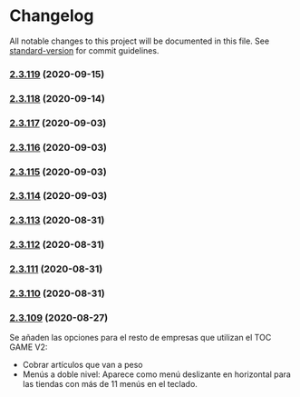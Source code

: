 # Changelog

All notable changes to this project will be documented in this file. See [standard-version](https://github.com/conventional-changelog/standard-version) for commit guidelines.

### [2.3.119](https://github.com/dobleamarilla/tocGameV2/compare/v2.3.101...v2.3.119) (2020-09-15)

### [2.3.118](https://github.com/dobleamarilla/tocGameV2/compare/v2.3.117...v2.3.118) (2020-09-14)

### [2.3.117](https://github.com/dobleamarilla/tocGameV2/compare/v2.3.116...v2.3.117) (2020-09-03)

### [2.3.116](https://github.com/dobleamarilla/tocGameV2/compare/v2.3.115...v2.3.116) (2020-09-03)

### [2.3.115](https://github.com/dobleamarilla/tocGameV2/compare/v2.3.114...v2.3.115) (2020-09-03)

### [2.3.114](https://github.com/dobleamarilla/tocGameV2/compare/v2.3.113...v2.3.114) (2020-09-03)

### [2.3.113](https://github.com/dobleamarilla/tocGameV2/compare/v2.3.112...v2.3.113) (2020-08-31)

### [2.3.112](https://github.com/dobleamarilla/tocGameV2/compare/v2.3.111...v2.3.112) (2020-08-31)

### [2.3.111](https://github.com/dobleamarilla/tocGameV2/compare/v2.3.110...v2.3.111) (2020-08-31)

### [2.3.110](https://github.com/dobleamarilla/tocGameV2/compare/v2.3.109...v2.3.110) (2020-08-31)

### [2.3.109](https://github.com/dobleamarilla/tocGameV2/compare/v2.3.108...v2.3.109) (2020-08-27)

Se añaden las opciones para el resto de empresas que utilizan el TOC GAME V2:
- Cobrar artículos que van a peso
- Menús a doble nivel: Aparece como menú deslizante en horizontal para las tiendas con más de 11 menús en el teclado.
